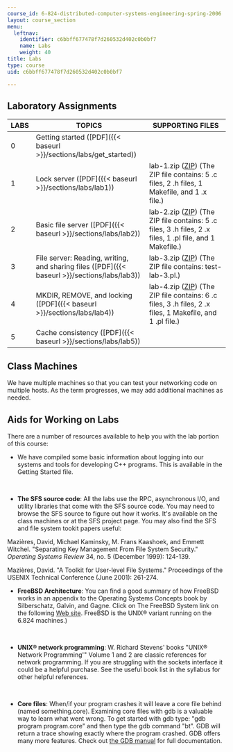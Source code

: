 ```yaml
---
course_id: 6-824-distributed-computer-systems-engineering-spring-2006
layout: course_section
menu:
  leftnav:
    identifier: c6bbff677478f7d260532d402c0b0bf7
    name: Labs
    weight: 40
title: Labs
type: course
uid: c6bbff677478f7d260532d402c0b0bf7

---
```


Laboratory Assignments
----------------------

| LABS | TOPICS | SUPPORTING FILES |
| --- | --- | --- |
| 0 | Getting started ([PDF]({{< baseurl >}}/sections/labs/get_started)) | &nbsp; |
| 1 | Lock server ([PDF]({{< baseurl >}}/sections/labs/lab1)) | lab-1.zip ([ZIP](/coursemedia/6-824-distributed-computer-systems-engineering-spring-2006/87a3ee7eb7ad73adcfe749e3b5f749dd_lab1.zip)) (The ZIP file contains: 5 .c files, 2 .h files, 1 Makefile, and 1 .x file.) |
| 2 | Basic file server ([PDF]({{< baseurl >}}/sections/labs/lab2)) | lab-2.zip ([ZIP](/coursemedia/6-824-distributed-computer-systems-engineering-spring-2006/291a435c6e8360dcbf9fcc312ae558f8_lab2.zip)) (The ZIP file contains: 5 .c files, 3 .h files, 2 .x files, 1 .pl file, and 1 Makefile.) |
| 3 | File server: Reading, writing, and sharing files ([PDF]({{< baseurl >}}/sections/labs/lab3)) | lab-3.zip ([ZIP](/coursemedia/6-824-distributed-computer-systems-engineering-spring-2006/984cb68e28709677fe2014e1ebabb999_lab3.zip)) (The ZIP file contains: test-lab-3.pl.) |
| 4 | MKDIR, REMOVE, and locking ([PDF]({{< baseurl >}}/sections/labs/lab4)) | lab-4.zip ([ZIP](/coursemedia/6-824-distributed-computer-systems-engineering-spring-2006/ed34f3f6395cd377ec14a9123c7fc50d_lab4.zip)) (The ZIP file contains: 6 .c files, 3 .h files, 2 .x files, 1 Makefile, and 1 .pl file.) |
| 5 | Cache consistency ([PDF]({{< baseurl >}}/sections/labs/lab5)) |   

Class Machines
--------------

We have multiple machines so that you can test your networking code on multiple hosts. As the term progresses, we may add additional machines as needed.

Aids for Working on Labs
------------------------

There are a number of resources available to help you with the lab portion of this course:

*   We have compiled some basic information about logging into our systems and tools for developing C++ programs. This is available in the Getting Started file.  
      
     
*   **The SFS source code**: All the labs use the RPC, asynchronous I/O, and utility libraries that come with the SFS source code. You may need to browse the SFS source to figure out how it works. It's available on the class machines or at the SFS project page. You may also find the SFS and file system tookit papers useful:

Mazières, David, Michael Kaminsky, M. Frans Kaashoek, and Emmett Witchel. "Separating Key Management From File System Security." _Operating Systems Review_ 34, no. 5 (December 1999): 124-139.

Mazières, David. "A Toolkit for User-level File Systems." Proceedings of the USENIX Technical Conference (June 2001): 261-274.

*   **FreeBSD Architecture**: You can find a good summary of how FreeBSD works in an appendix to the Operating Systems Concepts book by Silberschatz, Galvin, and Gagne. Click on The FreeBSD System link on the following [Web site](http://codex.cs.yale.edu/avi/os-book/). FreeBSD is the UNIX® variant running on the 6.824 machines.)  
      
     
*   **UNIX® network programming**: W. Richard Stevens' books "UNIX® Network Programming'" Volume 1 and 2 are classic references for network programming. If you are struggling with the sockets interface it could be a helpful purchase. See the useful book list in the syllabus for other helpful references.  
      
     
*   **Core files**: When/if your program crashes it will leave a core file behind (named something.core). Examining core files with gdb is a valuable way to learn what went wrong. To get started with gdb type: "gdb program program.core" and then type the gdb command "bt". GDB will return a trace showing exactly where the program crashed. GDB offers many more features. Check out [the GDB manual](http://www.gnu.org/software/gdb/documentation/) for full documentation.